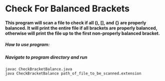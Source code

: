 # Check For Balanced Brackets

#### This program will scan a file to check if all (), [], and {} are properly balanced. It will print the entire file if all brackets are properly balanced, otherwise will print the file up to the first non-properly balanced bracket.

##### How to use program:
##### Navigate to program directory and run

```
javac CheckBracketBalance.java
java CheckBracketBalance path_of_file_to_be_scanned.extension
```
